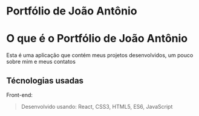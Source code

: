# Portfólio de João Antônio

# O que é o Portfólio de João Antônio

Esta é uma aplicação que contém meus projetos desenvolvidos, um pouco sobre mim e meus contatos

## Técnologias usadas

Front-end:
> Desenvolvido usando: React, CSS3, HTML5, ES6, JavaScript
